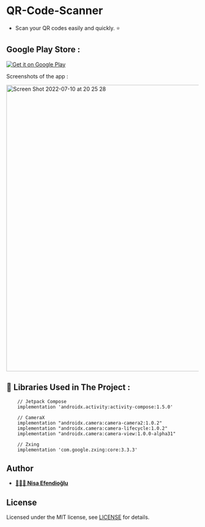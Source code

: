 # QR-Code-Scanner

- Scan your QR codes easily and quickly. ⭐️

## Google Play Store :

[![Get it on Google Play](https://play.google.com/intl/en_us/badges/images/badge_new.png)](https://play.google.com/store/apps/details?id=com.nisaefendioglu.qrcodescanner)

Screenshots of the app :

<img width="748" alt="Screen Shot 2022-07-10 at 20 25 28" src="https://user-images.githubusercontent.com/48391281/178155486-aaaf7975-c48d-4ea8-ac52-64cda5a26fdf.png">


## 🔨 Libraries Used in The Project :
```
    // Jetpack Compose
    implementation 'androidx.activity:activity-compose:1.5.0'

    // CameraX
    implementation "androidx.camera:camera-camera2:1.0.2"
    implementation "androidx.camera:camera-lifecycle:1.0.2"
    implementation "androidx.camera:camera-view:1.0.0-alpha31"

    // Zxing
    implementation 'com.google.zxing:core:3.3.3'

```  
## Author

- **[👩🏻‍💼 Nisa Efendioğlu](https://github.com/nisaefendioglu)**

## License

Licensed under the MIT license, see [LICENSE](LICENSE) for details.

